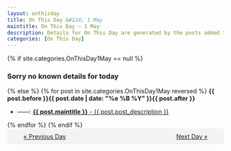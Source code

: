 ```yaml
---
layout: onthisday
title: On This Day &#124; 1 May
maintitle: On This Day — 1 May
description: Details for On This Day are generated by the posts added to the website so the content is subject to changes/updates over time.
categories: [On This Day]
---
```


{% if site.categories.OnThisDay1May == null %}
<h3>Sorry no known details for today</h3>
{% else %}
{% for post in site.categories.OnThisDay1May reversed %}
<strong>{{ post.before }}{{ post.date | date: "%e %B %Y" }}{{ post.after }}</strong>
<ul>
<li> ——: <a class="{{ post.class }}" href="{{ post.url }}"><strong>{{ post.maintitle }}</strong> - {{ post.post_description }}</a></li>
</ul>
{% endfor %}
{% endif %}

<div style="background-color: #f3f3f3; padding: 10px; border-radius: 5px; text-align: center; display: flex; justify-content: space-evenly;">
<a href="/onthisday/04/04-30">« Previous Day</a>
<span style="visibility:hidden;">[ Visit Leap Year February 29 ]</span>
<a href="/onthisday/05/05-02">Next Day »</a>
</div>
